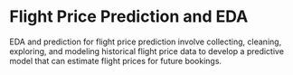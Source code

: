# Flight Price Prediction and EDA
EDA and prediction for flight price prediction involve collecting, cleaning, exploring, and modeling historical flight price data to develop a predictive model that can estimate flight prices for future bookings. 
